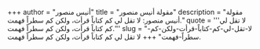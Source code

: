 +++
author = "أنيس منصور"
title = "مقولة أنيس منصور"
description = "مقولة أنيس منصور: لا تقل لي كم كتاباً قرأت، ولكن كم سطراً فهمت."
quote = '''لا تقل لي كم كتاباً قرأت، ولكن كم سطراً فهمت.'''
slug = "لا-تقل-لي-كم-كتاباً-قرأت-ولكن-كم-سطراً-فهمت"
+++
لا تقل لي كم كتاباً قرأت، ولكن كم سطراً فهمت.

